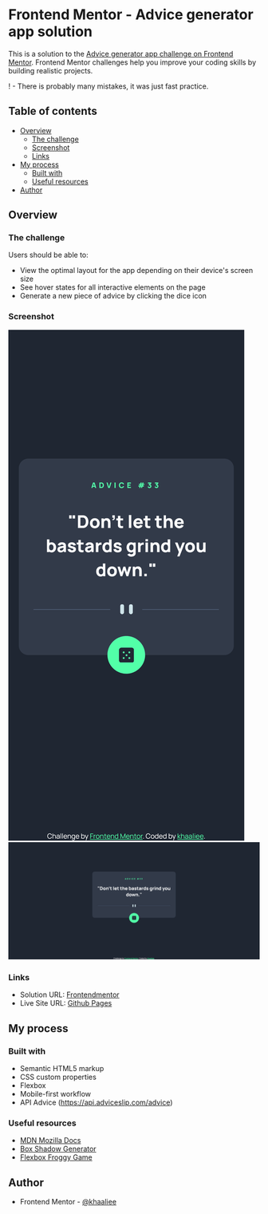# Frontend Mentor - Advice generator app solution

This is a solution to the [Advice generator app challenge on Frontend Mentor](https://www.frontendmentor.io/challenges/advice-generator-app-QdUG-13db). Frontend Mentor challenges help you improve your coding skills by building realistic projects.

! - There is probably many mistakes, it was just fast practice.

## Table of contents

- [Overview](#overview)
  - [The challenge](#the-challenge)
  - [Screenshot](#screenshot)
  - [Links](#links)
- [My process](#my-process)
  - [Built with](#built-with)
  - [Useful resources](#useful-resources)
- [Author](#author)


## Overview

### The challenge

Users should be able to:

- View the optimal layout for the app depending on their device's screen size
- See hover states for all interactive elements on the page
- Generate a new piece of advice by clicking the dice icon

### Screenshot

![](advice-generator-app-main/images/mobile-screenshot.png)
![](advice-generator-app-main/images/desktop-screenshot.png)

### Links

- Solution URL: [Frontendmentor](https://your-solution-url.com)
- Live Site URL: [Github Pages](app-adv-generator.khaaliee.github.io)

## My process

### Built with

- Semantic HTML5 markup
- CSS custom properties
- Flexbox
- Mobile-first workflow
- API Advice (https://api.adviceslip.com/advice)

### Useful resources

- [MDN Mozilla Docs](https://developer.mozilla.org/en-US/)
- [Box Shadow Generator](https://cssgenerator.pl/box-shadow-generator/)
- [Flexbox Froggy Game](https://flexboxfroggy.com/)

## Author

- Frontend Mentor - [@khaaliee](https://www.frontendmentor.io/profile/khaaliee)
